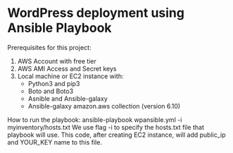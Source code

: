 # WordPress deployment using Ansible Playbook
Prerequisites for this project:
1. AWS Account with free tier
2. AWS AMI Access and Secret keys
3. Local machine or EC2 instance with:
   - Python3 and pip3
   - Boto and Boto3
   - Asnible and Ansible-galaxy
   - Ansible-galaxy amazon.aws collection (version 6.10)

How to run the playbook:
ansible-playbook wpansible.yml -i myinventory/hosts.txt 
We use flag -i to specify the hosts.txt file that playbook will use. This code, after creating EC2 instance, will add public_ip and YOUR_KEY name to this file.

